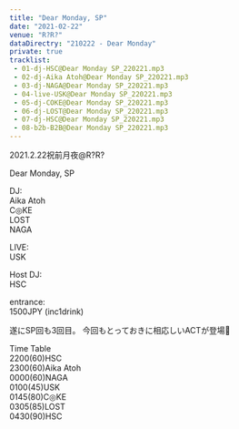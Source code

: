 ```yaml
---
title: "Dear Monday, SP"
date: "2021-02-22"
venue: "R?R?"
dataDirectry: "210222 - Dear Monday"
private: true
tracklist:
 - 01-dj-HSC@Dear Monday SP_220221.mp3
 - 02-dj-Aika Atoh@Dear Monday SP_220221.mp3
 - 03-dj-NAGA@Dear Monday SP_220221.mp3
 - 04-live-USK@Dear Monday SP_220221.mp3
 - 05-dj-COKE@Dear Monday SP_220221.mp3
 - 06-dj-LOST@Dear Monday SP_220221.mp3
 - 07-dj-HSC@Dear Monday SP_220221.mp3
 - 08-b2b-B2B@Dear Monday SP_220221.mp3
---
```

2021.2.22祝前月夜@R?R?

Dear Monday, SP

DJ:  
Aika Atoh  
C◎KE  
LOST  
NAGA  

LIVE:  
USK

Host DJ:  
HSC

entrance:  
1500JPY (inc1drink)  

遂にSP回も3回目。
今回もとっておきに相応しいACTが登場🌛

Time Table  
2200(60)HSC  
2300(60)Aika Atoh  
0000(60)NAGA  
0100(45)USK  
0145(80)C◎KE  
0305(85)LOST  
0430(90)HSC